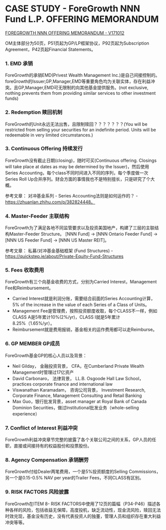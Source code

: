 # CASE STUDY - ForeGrowth NNN Fund L.P. OFFERING MEMORANDUM

[FOREGROWTH NNN OFFERING MEMORANDUM - V171012](https://raw.githubusercontent.com/tinyredinc/notes/master/real_estate/file/foregrowth_nnn_fund_om_v171012.pdf)

OM主体部分为50页，P51页起为GP/LP框架协议，P92页起为Subscription Agreement，P42页起Financial Statements。

### 1. EMD 承销

ForeGrowth的承销EMD(Privest Wealth Management Inc.)是自己间接控制的。 foreGrowth的Issuer,GP,Manager,EMD等重要角色均为关联实体，存在利益冲突。且GP,Manager,EMD可无限制的向其他基金提供服务。(not exclusive, nothing prevents them from providing similar services to other investment funds)

### 2. Redemption 赎回机制

ForeGrowth的Unit永远无法出售，且限制赎回？？？？？？？(You will be restricted from selling your securities for an indefinite period. Units will be redeemable in very limited circumstances.)

### 3. Continuous Offering 持续发行

ForeGrowth没有截止日期(closing)，随时可买(Continuous offering. Closings will take place at dates as may be determined by the Issuer)，然后使用Series Accounting，每个class不同时间进入不同的序列，每个季度做一次Series Roll Up合并序列。财会方面的事情我也不是特别擅长，只是研究了个大概。

参考文章： 对冲基金系列 - Series Accounting法则是如何运作的？ - https://zhuanlan.zhihu.com/p/382824448。

### 4. Master-Feeder 主联结构
ForeGrowth为了满足各地不同监管要求以及投资美国地产，构建了三层的主联结构Master-Feeder Structure。 [NNN Fund] -> [NNN Ontario Feeder Fund] -> [NNN US Feeder Fund] -> [NNN US Master REIT]。

参考文章： 私募/对冲基金基础框架 (Fund Structures) - https://quickstep.ie/about/Private-Equity-Fund-Structures

### 5. Fees 收取费用

ForeGrowth有三个向基金收费的方式，分别为Carried Interest，Management Fee和Reimbursement。
- Carried Interest就是利润分账，需要结合前面的Series Accounting计算，5% of the increase in the value of each Series of a Class of Units。
- Management Fee是管理费，按照投资额度收取，每个CLASS不一样，例如CLASS A是5年累计10%(2%/yr)，CLASS I就是5年累计8.25%（1.65%/yr）。
- Reimbursement就是费用报销，基金相关的运作费用都可以走Reimburse。

### 6. GP MEMBER GP成员
ForeGrowth基金GP的核心人员以及背景：
- Neil Gilday， 金融投资背景， CFA，在Cumberland Private Wealth Management时管理过17亿资产
- David Carbonaro， 法律背景， LL.B. Osgoode Hall Law School， practices corporate finance and international law
- Viswanathan Karamadam， 咨询公司背景， Investment Research, Corporate Finance, Management Consulting and Retail Banking
- Max Guo，银行批发背景，asset manager at Royal Bank of Canada Dominion Securities，做过Institutional批发业务（whole-selling experience）

###  7. Conflict of Interest 利益冲突
ForeGrowth利益冲突章节完整的披露了各个关联公司之间的关系，GP人员的任职，直接或间接持有的权益股份和投票股份。

### 8. Agency Compensation 承销酬劳
ForeGrowth付给Dealer两笔费用，一个是5%投资额度的Selling Commissions，另一个是0.15-0.5% NAV per year的Trailer Fees，不同CLASS有区别。

### 9. RISK FACTORS 风险披露
ForeGrowth在ITEM 8- RISK FACTORS中使用了12页的篇幅（P34-P46）描述各种各样的风险，包括收益无保障，高度投机，缺乏流动性，现金流风险，赎回无法时效兑现，基金没有历史，没有代表投资人的独董，管理人员和组织存在重大利益冲突等等。

